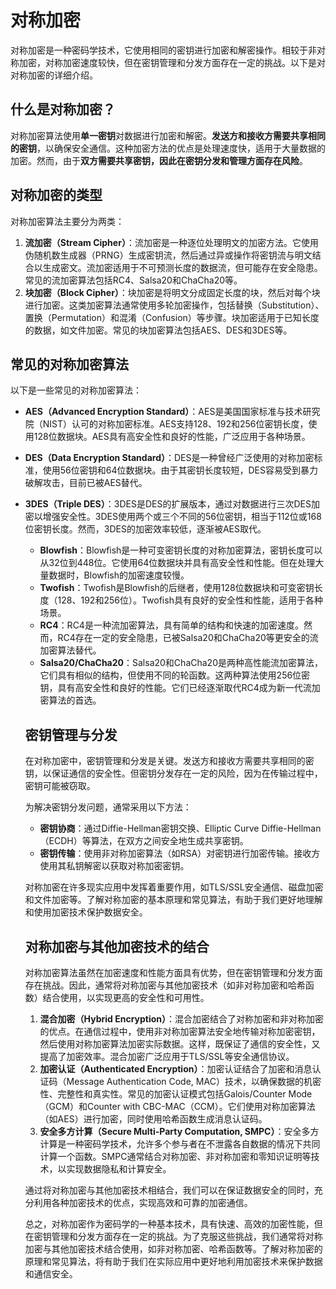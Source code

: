 # 对称加密

对称加密是一种密码学技术，它使用相同的密钥进行加密和解密操作。相较于非对称加密，对称加密速度较快，但在密钥管理和分发方面存在一定的挑战。以下是对对称加密的详细介绍。

## 什么是对称加密？

对称加密算法使用**单一密钥**对数据进行加密和解密。**发送方和接收方需要共享相同的密钥**，以确保安全通信。这种加密方法的优点是处理速度快，适用于大量数据的加密。然而，由于**双方需要共享密钥，因此在密钥分发和管理方面存在风险**。

## 对称加密的类型

对称加密算法主要分为两类：

1. **流加密（Stream Cipher）**：流加密是一种逐位处理明文的加密方法。它使用伪随机数生成器（PRNG）生成密钥流，然后通过异或操作将密钥流与明文结合以生成密文。流加密适用于不可预测长度的数据流，但可能存在安全隐患。常见的流加密算法包括RC4、Salsa20和ChaCha20等。
2. **块加密（Block Cipher）**：块加密是将明文分成固定长度的块，然后对每个块进行加密。这类加密算法通常使用多轮加密操作，包括替换（Substitution）、置换（Permutation）和混淆（Confusion）等步骤。块加密适用于已知长度的数据，如文件加密。常见的块加密算法包括AES、DES和3DES等。

## 常见的对称加密算法

以下是一些常见的对称加密算法：

- **AES（Advanced Encryption Standard）**：AES是美国国家标准与技术研究院（NIST）认可的对称加密标准。AES支持128、192和256位密钥长度，使用128位数据块。AES具有高安全性和良好的性能，广泛应用于各种场景。

- **DES（Data Encryption Standard）**：DES是一种曾经广泛使用的对称加密标准，使用56位密钥和64位数据块。由于其密钥长度较短，DES容易受到暴力破解攻击，目前已被AES替代。

- **3DES（Triple DES）**：3DES是DES的扩展版本，通过对数据进行三次DES加密以增强安全性。3DES使用两个或三个不同的56位密钥，相当于112位或168位密钥长度。然而，3DES的加密效率较低，逐渐被AES取代。

  - **Blowfish**：Blowfish是一种可变密钥长度的对称加密算法，密钥长度可以从32位到448位。它使用64位数据块并具有高安全性和性能。但在处理大量数据时，Blowfish的加密速度较慢。
  - **Twofish**：Twofish是Blowfish的后继者，使用128位数据块和可变密钥长度（128、192和256位）。Twofish具有良好的安全性和性能，适用于各种场景。
  - **RC4**：RC4是一种流加密算法，具有简单的结构和快速的加密速度。然而，RC4存在一定的安全隐患，已被Salsa20和ChaCha20等更安全的流加密算法替代。
  - **Salsa20/ChaCha20**：Salsa20和ChaCha20是两种高性能流加密算法，它们具有相似的结构，但使用不同的轮函数。这两种算法使用256位密钥，具有高安全性和良好的性能。它们已经逐渐取代RC4成为新一代流加密算法的首选。

  ## 密钥管理与分发

  在对称加密中，密钥管理和分发是关键。发送方和接收方需要共享相同的密钥，以保证通信的安全性。但密钥分发存在一定的风险，因为在传输过程中，密钥可能被窃取。

  为解决密钥分发问题，通常采用以下方法：

  - **密钥协商**：通过Diffie-Hellman密钥交换、Elliptic Curve Diffie-Hellman（ECDH）等算法，在双方之间安全地生成共享密钥。
  - **密钥传输**：使用非对称加密算法（如RSA）对密钥进行加密传输。接收方使用其私钥解密以获取对称加密密钥。

  对称加密在许多现实应用中发挥着重要作用，如TLS/SSL安全通信、磁盘加密和文件加密等。了解对称加密的基本原理和常见算法，有助于我们更好地理解和使用加密技术保护数据安全。

  ## 对称加密与其他加密技术的结合

  对称加密算法虽然在加密速度和性能方面具有优势，但在密钥管理和分发方面存在挑战。因此，通常将对称加密与其他加密技术（如非对称加密和哈希函数）结合使用，以实现更高的安全性和可用性。

  1. **混合加密（Hybrid Encryption）**：混合加密结合了对称加密和非对称加密的优点。在通信过程中，使用非对称加密算法安全地传输对称加密密钥，然后使用对称加密算法加密实际数据。这样，既保证了通信的安全性，又提高了加密效率。混合加密广泛应用于TLS/SSL等安全通信协议。
  2. **加密认证（Authenticated Encryption）**：加密认证结合了加密和消息认证码（Message Authentication Code, MAC）技术，以确保数据的机密性、完整性和真实性。常见的加密认证模式包括Galois/Counter Mode（GCM）和Counter with CBC-MAC（CCM）。它们使用对称加密算法（如AES）进行加密，同时使用哈希函数生成消息认证码。
  3. **安全多方计算（Secure Multi-Party Computation, SMPC）**：安全多方计算是一种密码学技术，允许多个参与者在不泄露各自数据的情况下共同计算一个函数。SMPC通常结合对称加密、非对称加密和零知识证明等技术，以实现数据隐私和计算安全。

  通过将对称加密与其他加密技术相结合，我们可以在保证数据安全的同时，充分利用各种加密技术的优点，实现高效和可靠的加密通信。

  总之，对称加密作为密码学的一种基本技术，具有快速、高效的加密性能，但在密钥管理和分发方面存在一定的挑战。为了克服这些挑战，我们通常将对称加密与其他加密技术结合使用，如非对称加密、哈希函数等。了解对称加密的原理和常见算法，将有助于我们在实际应用中更好地利用加密技术来保护数据和通信安全。
